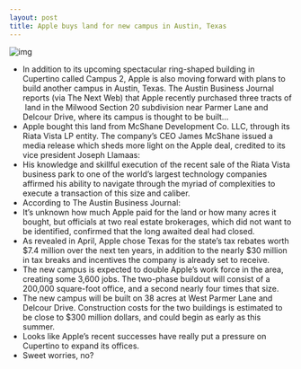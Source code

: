 ```yaml
---
layout: post
title: Apple buys land for new campus in Austin, Texas
---
```

![img](http://media.idownloadblog.com/wp-content/uploads/2012/04/apple-campus-austin.jpg)
* In addition to its upcoming spectacular ring-shaped building in Cupertino called Campus 2, Apple is also moving forward with plans to build another campus in Austin, Texas. The Austin Business Journal reports (via The Next Web) that Apple recently purchased three tracts of  land in the Milwood Section 20 subdivision near Parmer Lane and Delcour Drive, where its campus is thought to be built…
* Apple bought this land from McShane Development Co. LLC, through its Riata Vista LP entity. The company’s CEO James McShane issued a media release which sheds more light on the Apple deal, credited to its vice president Joseph Llamaas:
* His knowledge and skillful execution of the recent sale of the Riata Vista business park to one of the world’s largest technology companies affirmed his ability to navigate through the myriad of complexities to execute a transaction of this size and caliber.
* According to The Austin Business Journal:
* It’s unknown how much Apple paid for the land or how many acres it bought, but officials at two real estate brokerages, which did not want to be identified, confirmed that the long awaited deal had closed.
* As revealed in April, Apple chose Texas for the state’s tax rebates worth $7.4 million over the next ten years, in addition to the nearly $30 million in tax breaks and incentives the company is already set to receive.
* The new campus is expected to double Apple’s work force in the area, creating some 3,600 jobs. The two-phase buildout will consist of a 200,000 square-foot office, and a second nearly four times that size.
* The new campus will be built on 38 acres at West Parmer Lane and Delcour Drive. Construction costs for the two buildings is estimated to be close to $300 million dollars, and could begin as early as this summer.
* Looks like Apple’s recent successes have really put a pressure on Cupertino to expand its offices.
* Sweet worries, no?

